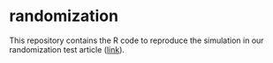 # randomization

This repository contains the R code to reproduce the simulation in our randomization test article ([link](https://arxiv.org/abs/2203.10980)).
